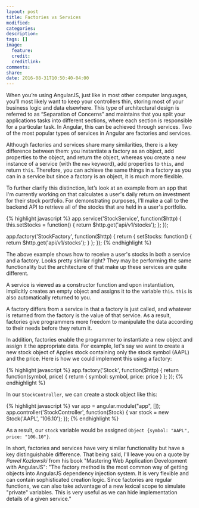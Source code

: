 ```yaml
---
layout: post
title: Factories vs Services
modified:
categories:
description:
tags: []
image:
  feature:
  credit:
  creditlink:
comments:
share:
date: 2016-08-31T10:50:40-04:00
---
```

When you’re using AngularJS, just like in most other computer languages, you’ll most likely want to keep your controllers thin, storing most of your business logic and data elsewhere. This type of architectural design is referred to as “Separation of Concerns” and maintains that you split your applications tasks into different sections, where each section is responsible for a particular task. In Angular, this can be achieved through services. Two of the most popular types of services in Angular are factories and services.

Although factories and services share many similarities, there is a key difference between them: you instantiate a factory as an object, add properties to the object, and return the object, whereas you create a new instance of a service (with the <code>new</code> keyword), add properties to <code>this</code>, and return <code>this</code>. Therefore, you can achieve the same things in a factory as you can in a service but since a factory is an object, it is much more flexible.

To further clarify this distinction, let’s look at an example from an app that I'm currently working on that calculates a user's daily return on investment for their stock portfolio. For demonstrating purposes, I'll make a call to the backend API to retrieve all of the stocks that are held in a user's portfolio.

{% highlight javascript %}
app.service('StockService', function($http) {
    this.setStocks = function() {
        return $http.get('api/v1/stocks');
    };
});

app.factory('StockFactory', function($http) {
    return {
        setStocks: function() {
            return $http.get('api/v1/stocks');
        }
    };
});
{% endhighlight %}

The above example shows how to receive a user's stocks in both a service and a factory. Looks pretty similar right? They may be performing the same functionality but the architecture of that make up these services are quite different.

A service is viewed as a constructor function and upon instantiation, implicitly creates an empty object and assigns it to the variable <code>this</code>. <code>this</code> is also automatically returned to you.

A factory differs from a service in that a factory is just called, and whatever is returned from the factory is the value of that service. As a result, factories give programmers more freedom to manipulate the data according to their needs before they return it.

In addition, factories enable the programmer to instantiate a new object and assign it the appropriate data. For example, let's say we want to create a new stock object of Apples stock containing only the stock symbol (AAPL) and the price. Here is how we could implement this using a factory:  

{% highlight javascript %}
app.factory('Stock', function($http) {
  return function(symbol, price) {
      return {
          symbol: symbol,
          price: price
      }
  };
});
{% endhighlight %}

In our <code>StockController</code>, we can create a stock object like this:

{% highlight javascript %}
var app = angular.module("app", []);
app.controller('StockController', function(Stock) {
  var stock = new Stock('AAPL', '106.10');
});
{% endhighlight %}

As a result, our <code>stock</code> variable would be assigned <code>Object {symbol: "AAPL", price: "106.10"}</code>.

In short, factories and services have very similar functionality but have a key distinguishable difference. That being said, I'll leave you on a quote by <i>Pawel Kozlowski</i> from his book "Mastering Web Application Development with AngularJS": "The factory method is the most common way of getting objects into AngularJS dependency injection system. It is very flexible and can contain sophisticated creation logic. Since factories are regular functions, we can also take advantage of a new lexical scope to simulate "private" variables. This is very useful as we can hide implementation details of a given service."
